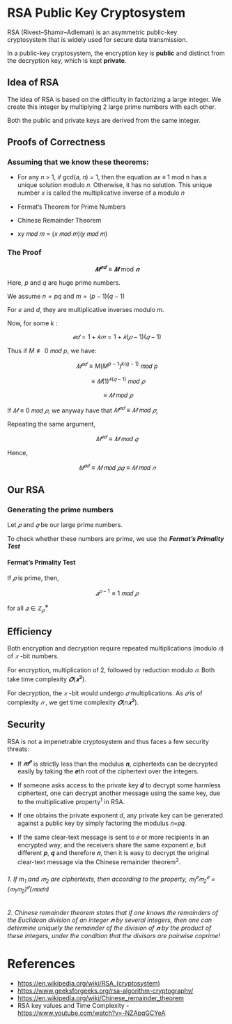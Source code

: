 # RSA Public Key Cryptosystem

RSA (Rivest–Shamir–Adleman) is an asymmetric public-key cryptosystem that is widely used for secure data transmission.

In a public-key cryptosystem, the encryption key is **public** and distinct from the decryption key, which is kept **private**. 

## Idea of RSA

The idea of RSA is based on the difficulty in factorizing a large integer. We create this integer by multiplying 2 large prime numbers with each other.

Both the public and private keys are derived from the same integer.

## Proofs of Correctness

### Assuming that we know these theorems:

- For any 𝑛 > 1, 𝑖𝑓 gcd⁡(𝑎, 𝑛) = 1, then the equation 𝑎𝑥 ≡ 1 mod n has a unique solution modulo 𝑛. Otherwise, it has no solution. This unique number 𝑥 is called the multiplicative inverse of a modulo 𝑛

- Fermat’s Theorem for Prime Numbers

- Chinese Remainder Theorem

- xy 𝑚𝑜𝑑 𝑚 = (𝑥 𝑚𝑜𝑑 𝑚)(𝑦 𝑚𝑜𝑑 𝑚)

### The Proof
$$𝑴^{𝒆𝒅} \equiv 𝑴 \textrm{ mod } 𝒏$$

Here, $p$ and $q$ are huge prime numbers. 

We assume  $n = pq$ and $m = (p − 1)(q − 1)$

For $e$ and $d$, they are multiplicative inverses modulo $m$.

Now, for some $k$ :

$$𝑒𝑑 = 1 + 𝑘𝑚 = 1 + 𝑘(𝑝 − 1)(𝑞 − 1)$$

Thus if $M \not\equiv 0 \text{ 𝑚𝑜𝑑 } p$, we have:


$$𝑀^{𝑒𝑑}   ≡ M(M^{p−1})^{k(q−1)} \text{ 𝑚𝑜𝑑 }  p$$ 

 $$\equiv 𝑀(1)^{𝑘(𝑞−1)} \text{ 𝑚𝑜𝑑 }  𝑝$$
 
 $$ \equiv 𝑀 \text{ 𝑚𝑜𝑑 } 𝑝      $$           

If $𝑀 \equiv 0 \text{ 𝑚𝑜𝑑 } 𝑝$,
we anyway have that $𝑀^{𝑒𝑑}≡ 𝑀 \text{ 𝑚𝑜𝑑 } 𝑝$,

Repeating the same argument,

$$𝑀^{𝑒𝑑} \equiv 𝑀 \text{ 𝑚𝑜𝑑 } 𝑞$$

Hence,

$$𝑀^{𝑒𝑑} \equiv 𝑀 \text{ 𝑚𝑜𝑑 } 𝑝𝑞 \equiv 𝑀 \text{ 𝑚𝑜𝑑 } 𝑛$$

## Our RSA

### Generating the prime numbers

Let 
$𝑝$
and 
$𝑞$ 
be our large prime numbers.

To check whether these numbers are prime, we use the ***Fermat’s Primality Test***

#### Fermat’s Primality Test

If $𝑝$
is prime, then,


$$𝑎^{𝑝−1} \equiv 1 \text{ 𝑚𝑜𝑑 } 𝑝$$


for all 
$𝑎 \in \mathbb{Z}_𝑝^{∗}$

## Efficiency

Both encryption and decryption require repeated multiplications (modulo $𝑛$) 
of $𝑥$
-bit numbers.

For encryption, multiplication of 2, followed by reduction modulo
$𝑛$. Both take time complexity $𝜪(𝒙^𝟐)$.

For decryption, the $𝑥$
-bit would undergo $𝑑$
multiplications. As $𝑑$
is of complexity $𝑛$
, we get time complexity $𝜪(n𝒙^𝟐 )$.

## Security

RSA is not a impenetrable cryptosystem and thus faces a few security threats:

- If $𝒎^𝒆$ is strictly less than the modulus 𝒏, ciphertexts can be decrypted easily by taking the 𝒆th root of the ciphertext over the integers.

- If someone asks access to the private key 𝒅 to decrypt some harmless ciphertext, one can decrypt another message using the same key, due to the multiplicative property$^1$ in RSA.

- If one obtains the private exponent 𝑑, any private key can be generated against a public key by simply factoring the modulus 𝑛=𝑝𝑞.

- If the same clear-text message is sent to 𝑒 or more recipients in an encrypted way, and the receivers share the same exponent 𝑒, but different 𝒑,  𝒒 and therefore 𝒏, then it is easy to decrypt the original clear-text message via the Chinese remainder theorem$^2$.


###### 1. $\text{If } m_1 \text{ and }  𝑚_2  \text{ are ciphertexts, then according to the property, }𝑚_1^𝑒 𝑚_2^𝑒 = (𝑚_1 𝑚_2 )^𝑒 (𝑚𝑜𝑑 𝑛)$
###### 2. Chinese remainder theorem states that if one knows the remainders of the Euclidean division of an integer 𝒏 by several integers, then one can determine uniquely the remainder of the division of 𝒏 by the product of these integers, under the condition that the divisors are pairwise coprime!

# References

- https://en.wikipedia.org/wiki/RSA_(cryptosystem)
- https://www.geeksforgeeks.org/rsa-algorithm-cryptography/
- https://en.wikipedia.org/wiki/Chinese_remainder_theorem
- RSA key values and Time Complexity - https://www.youtube.com/watch?v=-NZApqGCYeA


